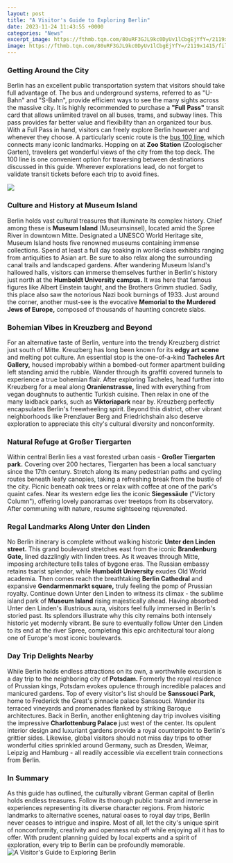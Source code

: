 ```yaml
---
layout: post
title: "A Visitor's Guide to Exploring Berlin"
date: 2023-11-24 11:43:55 +0000
categories: "News"
excerpt_image: https://fthmb.tqn.com/80uRF3GJL9kc0DyUv1lCbgEjYfY=/2119x1415/filters:fill(auto,1)/GettyImages-619422774-5898a6c73df78caebc595ec7.jpg
image: https://fthmb.tqn.com/80uRF3GJL9kc0DyUv1lCbgEjYfY=/2119x1415/filters:fill(auto,1)/GettyImages-619422774-5898a6c73df78caebc595ec7.jpg
---
```


### Getting Around the City
Berlin has an excellent public transportation system that visitors should take full advantage of. The bus and underground systems, referred to as "U-Bahn" and "S-Bahn", provide efficient ways to see the many sights across the massive city. It is highly recommended to purchase a **"Full Pass"** transit card that allows unlimited travel on all buses, trams, and subway lines. This pass provides far better value and flexibility than an organized tour bus. 
With a Full Pass in hand, visitors can freely explore Berlin however and whenever they choose. A particularly scenic route is the [bus 100 line](https://thetopnews.github.io/does-playing-games-on-a-3ds-while-charging-hurt-the-battery-life-an-in-depth-analysis/), which connects many iconic landmarks. Hopping on at **Zoo Station** (Zoologischer Garten), travelers get wonderful views of the city from the top deck. The 100 line is one convenient option for traversing between destinations discussed in this guide. Wherever explorations lead, do not forget to validate transit tickets before each trip to avoid fines.

![](https://shop.travual.com/59-thickbox_default/berlin-city-guide-pdf.jpg)
### Culture and History at Museum Island
Berlin holds vast cultural treasures that illuminate its complex history. Chief among these is **Museum Island** (Museumsinsel), located amid the Spree River in downtown Mitte. Designated a UNESCO World Heritage site, Museum Island hosts five renowned museums containing immense collections. Spend at least a full day soaking in world-class exhibits ranging from antiquities to Asian art. Be sure to also relax along the surrounding canal trails and landscaped gardens. 
After wandering Museum Island's hallowed halls, visitors can immerse themselves further in Berlin's history just north at the **Humboldt University campus.** It was here that famous figures like Albert Einstein taught, and the Brothers Grimm studied. Sadly, this place also saw the notorious Nazi book burnings of 1933. Just around the corner, another must-see is the evocative **Memorial to the Murdered Jews of Europe,** composed of thousands of haunting concrete slabs.
### Bohemian Vibes in Kreuzberg and Beyond
For an alternative taste of Berlin, venture into the trendy Kreuzberg district just south of Mitte. Kreuzberg has long been known for its **edgy art scene** and melting pot culture. An essential stop is the one-of-a-kind **Tacheles Art Gallery,** housed improbably within a bombed-out former apartment building left standing amid the rubble. Wander through its graffiti covered tunnels to experience a true bohemian flair. 
After exploring Tacheles, head further into Kreuzberg for a meal along **Oranienstrasse,** lined with everything from vegan doughnuts to authentic Turkish cuisine. Then relax in one of the many laidback parks, such as **Viktoriapark** near by. Kreuzberg perfectly encapsulates Berlin's freewheeling spirit. Beyond this district, other vibrant neighborhoods like Prenzlauer Berg and Friedrichshain also deserve exploration to appreciate this city's cultural diversity and nonconformity. 
### Natural Refuge at Großer Tiergarten
Within central Berlin lies a vast forested urban oasis - **Großer Tiergarten park.** Covering over 200 hectares, Tiergarten has been a local sanctuary since the 17th century. Stretch along its many pedestrian paths and cycling routes beneath leafy canopies, taking a refreshing break from the bustle of the city. Picnic beneath oak trees or relax with coffee at one of the park's quaint cafes. Near its western edge lies the iconic **Siegessäule** ("Victory Column"), offering lovely panoramas over treetops from its observatory. After communing with nature, resume sightseeing rejuvenated.
### Regal Landmarks Along Unter den Linden
No Berlin itinerary is complete without walking historic **Unter den Linden street.** This grand boulevard stretches east from the iconic **Brandenburg Gate,** lined dazzlingly with linden trees. As it weaves through Mitte, imposing architecture tells tales of bygone eras. The Russian embassy retains tsarist splendor, while **Humboldt University** exudes Old World academia. Then comes reach the breathtaking **Berlin Cathedral** and expansive **Gendarmenmarkt square,** truly feeling the pomp of Prussian royalty. 
Continue down Unter den Linden to witness its climax - the sublime island park of **Museum Island** rising majestically ahead. Having absorbed Unter den Linden's illustrious aura, visitors feel fully immersed in Berlin's storied past. Its splendors illustrate why this city remains both intensely historic yet modernly vibrant. Be sure to eventually follow Unter den Linden to its end at the river Spree, completing this epic architectural tour along one of Europe's most iconic boulevards.
### Day Trip Delights Nearby
While Berlin holds endless attractions on its own, a worthwhile excursion is a day trip to the neighboring city of **Potsdam.** Formerly the royal residence of Prussian kings, Potsdam evokes opulence through incredible palaces and manicured gardens. Top of every visitor's list should be **Sanssouci Park,** home to Frederick the Great's pinnacle palace Sanssouci. Wander its terraced vineyards and promenades flanked by striking Baroque architectures. 
Back in Berlin, another enlightening day trip involves visiting the impressive **Charlottenburg Palace** just west of the center. Its opulent interior design and luxuriant gardens provide a royal counterpoint to Berlin's grittier sides. Likewise, global visitors should not miss day trips to other wonderful cities sprinkled around Germany, such as Dresden, Weimar, Leipzig and Hamburg - all readily accessible via excellent train connections from Berlin.
### In Summary
As this guide has outlined, the culturally vibrant German capital of Berlin holds endless treasures. Follow its thorough public transit and immerse in experiences representing its diverse character regions. From historic landmarks to alternative scenes, natural oases to royal day trips, Berlin never ceases to intrigue and inspire. Most of all, let the city's unique spirit of nonconformity, creativity and openness rub off while enjoying all it has to offer. With prudent planning guided by local experts and a spirit of exploration, every trip to Berlin can be profoundly memorable.
![A Visitor's Guide to Exploring Berlin](https://fthmb.tqn.com/80uRF3GJL9kc0DyUv1lCbgEjYfY=/2119x1415/filters:fill(auto,1)/GettyImages-619422774-5898a6c73df78caebc595ec7.jpg)